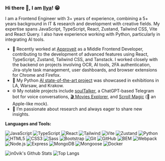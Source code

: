 ### Hi there 👋, I am [Ilya](https://in0vik.github.io/)! 😁

I am a Frontend Engineer with 3+ years of experience, combining a 5+ years background in IT & research and development with creative fields. My expertise spans JavaScript, TypeScript, React, Zustand, Tailwind CSS, Vite and React Query. I also have experience working with Python, particularly in integrating AI tools.

- 🚀 Recently worked at [Approveit](https://approveit.today) as a Middle Frontend Developer, contributing to the development of advanced features using React, TypeScript, Zustand, Tailwind CSS, and Tanstack. I worked closely with the backend on projects involving OCR, AI tools, 2FA authentication, Jira-style task management, user dashboards, and browser extensions for Chrome and Firefox.
- 👾 My Python [AI state-of-the-art project](https://portraitofprotesters.github.io/v/) was showcased in exhibitions in LA, Warsaw, and Krakow.
- 🌐 My notable projects include [soulTalker](https://github.com/in0vik/tg-bot-talktochatgpt), a ChatGPT-based Telegram bot for voice conversations, [🎬 Movies Explorer](https://github.com/in0vik/movies-explorer-api-full), and [Scroll Magic](https://rolling-scopes-school.github.io/inovik94-JSFE2021Q1/presentation/example/index.html) (📲 an Apple-like mock).
- 🔭 I’m passionate about research and always eager to share new insights.

**Languages and Tools:** 

![JavaScript](https://img.shields.io/static/v1?style=for-the-badge&message=JavaScript&color=222222&logo=JavaScript&logoColor=F7DF1E&label=)
![TypeScript](https://img.shields.io/static/v1?style=for-the-badge&message=TypeScript&color=3178C6&logo=TypeScript&logoColor=FFFFFF&label=)
![React](https://img.shields.io/static/v1?style=for-the-badge&message=React&color=222222&logo=React&logoColor=61DAFB&label=)
![Tailwind](https://img.shields.io/static/v1?style=for-the-badge&message=Tailwind&color=222222&logo=Tailwind&logoColor=61DAFB&label=)
![Vite](https://img.shields.io/static/v1?style=for-the-badge&message=Vite&color=222222&logo=Vite&logoColor=61DAFB&label=)
![Zustand](https://img.shields.io/static/v1?style=for-the-badge&message=zustand&color=222222&logo=zustand&logoColor=61DAFB&label=)
![Python](https://img.shields.io/static/v1?style=for-the-badge&message=Python&color=3776AB&logo=Python&logoColor=FFFFFF&label=)
![HTML5](https://img.shields.io/static/v1?style=for-the-badge&message=HTML5&color=E34F26&logo=HTML5&logoColor=FFFFFF&label=)
![CSS3](https://img.shields.io/static/v1?style=for-the-badge&message=CSS3&color=1572B6&logo=CSS3&logoColor=FFFFFF&label=)
![Sass](https://img.shields.io/static/v1?style=for-the-badge&message=Sass&color=CC6699&logo=Sass&logoColor=FFFFFF&label=)
![Bootstrap](https://img.shields.io/static/v1?style=for-the-badge&message=Bootstrap&color=7952B3&logo=Bootstrap&logoColor=FFFFFF&label=)
![Git](https://img.shields.io/static/v1?style=for-the-badge&message=Git&color=F05032&logo=Git&logoColor=FFFFFF&label=)
![GitHub](https://img.shields.io/static/v1?style=for-the-badge&message=GitHub&color=181717&logo=GitHub&logoColor=FFFFFF&label=)
![BEM](https://img.shields.io/static/v1?style=for-the-badge&message=BEM&color=000000&logo=BEM&logoColor=FFFFFF&label=)
![Webpack](https://img.shields.io/static/v1?style=for-the-badge&message=Webpack&color=222222&logo=Webpack&logoColor=8DD6F9&label=)
![Node.js](https://img.shields.io/static/v1?style=for-the-badge&message=Node.js&color=339933&logo=Node.js&logoColor=FFFFFF&label=)
![Express](https://img.shields.io/static/v1?style=for-the-badge&message=Express&color=000000&logo=Express&logoColor=FFFFFF&label=)
![MongoDB](https://img.shields.io/static/v1?style=for-the-badge&message=MongoDB&color=47A248&logo=MongoDB&logoColor=FFFFFF&label=)
![Mongoose](https://img.shields.io/static/v1?style=for-the-badge&message=Mongoose&color=880000&logo=Mongoose&logoColor=FFFFFF&label=)
![Docker](https://img.shields.io/static/v1?style=for-the-badge&message=Docker&color=2496ED&logo=Docker&logoColor=FFFFFF&label=)

![in0vik's Github Stats](https://github-readme-stats-sigma-five.vercel.app/api?username=in0vik&show_icons=true&count_private=true&theme=transparent&include_all_commits=true&disable_animations=true)
![Top Langs](https://github-readme-stats-sigma-five.vercel.app/api/top-langs/?username=in0vik&layout=compact&theme=transparent)

